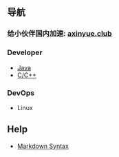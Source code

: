 ## 导航
### 给小伙伴国内加速: [axinyue.club](axinyue.club)
### Developer
* [Java](developer/Java/main_java.md)
* [C/C++](develoer/C/main.c.md)

### DevOps
* Linux

## Help
* [Markdown Syntax](https://docs.github.com/en/free-pro-team@latest/github/writing-on-github/basic-writing-and-formatting-syntax)

